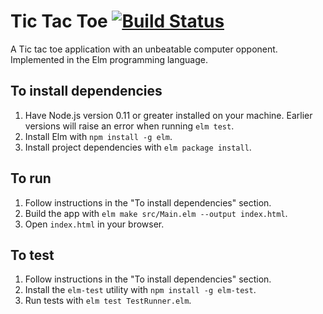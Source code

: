 # Tic Tac Toe [![Build Status](https://travis-ci.org/the-wheels-on-the-ouroboros/tikki-takky-tavvi.svg?branch=master)](https://travis-ci.org/the-wheels-on-the-ouroboros/tikki-takky-tavvi)

A Tic tac toe application with an unbeatable computer opponent. Implemented in the Elm programming language.

## To install dependencies

1. Have Node.js version 0.11 or greater installed on your machine. Earlier versions will raise an error when running ```elm test```.
2. Install Elm with ```npm install -g elm```.
3. Install project dependencies with ```elm package install```.

## To run

1. Follow instructions in the "To install dependencies" section.
2. Build the app with ```elm make src/Main.elm --output index.html```.
3. Open ```index.html``` in your browser.

## To test

1. Follow instructions in the "To install dependencies" section.
2. Install the ```elm-test``` utility with ```npm install -g elm-test```.
3. Run tests with ```elm test TestRunner.elm```.
